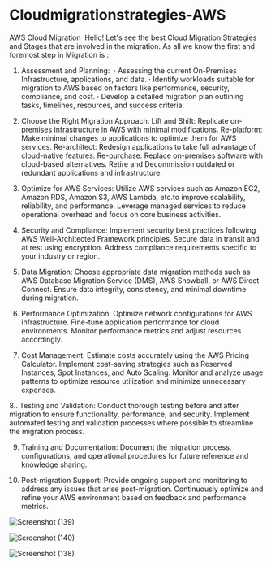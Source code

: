 # Cloudmigrationstrategies-AWS
AWS Cloud Migration 
Hello!
Let's see the best Cloud Migration Strategies and Stages that are involved in the migration.
As all we know the first and foremost step in Migration is : 

1. Assessment and Planning: 
· Assessing the current On-Premises Infrastructure, applications, and data.
· Identify workloads suitable for migration to AWS based on factors like performance, security, compliance, and cost.
· Develop a detailed migration plan outlining tasks, timelines, resources, and success criteria.

2. Choose the Right Migration Approach:
Lift and Shift: Replicate on-premises infrastructure in AWS with minimal modifications.
Re-platform: Make minimal changes to applications to optimize them for AWS services.
Re-architect: Redesign applications to take full advantage of cloud-native features.
Re-purchase: Replace on-premises software with cloud-based alternatives.
Retire and Decommission outdated or redundant applications and infrastructure.

3. Optimize for AWS Services:
Utilize AWS services such as Amazon EC2, Amazon RDS, Amazon S3, AWS Lambda, etc.to improve scalability, reliability, and performance.
Leverage managed services to reduce operational overhead and focus on core business activities.

4. Security and Compliance:
Implement security best practices following AWS Well-Architected Framework principles.
Secure data in transit and at rest using encryption.
Address compliance requirements specific to your industry or region.

5. Data Migration:
Choose appropriate data migration methods such as AWS Database Migration Service (DMS), AWS Snowball, or AWS Direct Connect.
Ensure data integrity, consistency, and minimal downtime during migration.

6. Performance Optimization:
Optimize network configurations for AWS infrastructure.
Fine-tune application performance for cloud environments.
Monitor performance metrics and adjust resources accordingly.

7. Cost Management:
Estimate costs accurately using the AWS Pricing Calculator.
Implement cost-saving strategies such as Reserved Instances, Spot Instances, and Auto Scaling.
Monitor and analyze usage patterns to optimize resource utilization and minimize unnecessary expenses.

8.. Testing and Validation:
Conduct thorough testing before and after migration to ensure functionality, performance, and security.
Implement automated testing and validation processes where possible to streamline the migration process.

9. Training and Documentation:
Document the migration process, configurations, and operational procedures for future reference and knowledge sharing.

11. Post-migration Support:
Provide ongoing support and monitoring to address any issues that arise post-migration.
Continuously optimize and refine your AWS environment based on feedback and performance metrics.

![Screenshot (139)](https://github.com/saicharanakula/Cloudmigrationstrategies-AWS/assets/42805601/d2e9b6d0-b674-4dea-b674-4c7b99cbb941)

![Screenshot (140)](https://github.com/saicharanakula/Cloudmigrationstrategies-AWS/assets/42805601/45847aa1-30f4-4735-907a-23f8f8eb95c6)

![Screenshot (138)](https://github.com/saicharanakula/Cloudmigrationstrategies-AWS/assets/42805601/ae308908-1539-41e1-b0ff-6be41d38b121)





